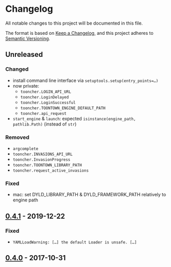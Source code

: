 # Changelog
All notable changes to this project will be documented in this file.

The format is based on [Keep a Changelog](https://keepachangelog.com/en/1.0.0/),
and this project adheres to [Semantic Versioning](https://semver.org/spec/v2.0.0.html).

## Unreleased
### Changed
- install command line interface via `setuptools.setup(entry_points=…)`
- now private:
  - `tooncher.LOGIN_API_URL`
  - `tooncher.LoginDelayed`
  - `tooncher.LoginSuccessful`
  - `tooncher.TOONTOWN_ENGINE_DEFAULT_PATH`
  - `tooncher.api_request`
- `start_engine` & `launch`: expected `isinstance(engine_path, pathlib.Path)`
  (instead of `str`)

### Removed
- `argcomplete`
- `tooncher.INVASIONS_API_URL`
- `tooncher.InvasionProgress`
- `tooncher.TOONTOWN_LIBRARY_PATH`
- `tooncher.request_active_invasions`

### Fixed
- mac: set DYLD_LIBRARY_PATH & DYLD_FRAMEWORK_PATH relatively to engine path

## [0.4.1] - 2019-12-22
### Fixed
- `YAMLLoadWarning: […] the default Loader is unsafe. […]`

## [0.4.0] - 2017-10-31

[Unreleased]: https://github.com/fphammerle/tooncher/compare/0.4.1...HEAD
[0.4.1]: https://github.com/fphammerle/tooncher/compare/0.4.0...0.4.1
[0.4.0]: https://github.com/fphammerle/tooncher/compare/0.3.1...0.4.0
